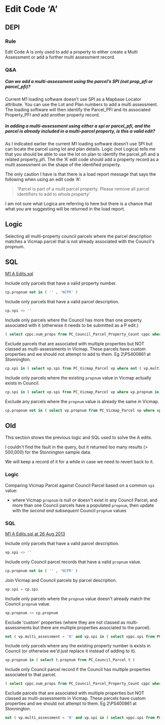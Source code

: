 # Edit Code ‘A’

## DEPI

### Rule

Edit Code A is only used to add a property to either create a Multi Assessment or add a further multi assessment record.

### Q&A

##### Can we add a multi-assessment using the parcel’s SPI (not prop_pfi or parcel_pfi)?

Current M1 loading software doesn’t use SPI as a Mapbase Locator attribute. You can use the Lot and Plan numbers to add a multi assessment. The loading software will then identify the Parcel_PFI and its associated Property_PFI and add another property record.

##### In adding a multi-assessment using either a spi or parcel_pfi, and the parcel is already included in a multi-parcel property, is this a valid edit?

As I indicated earlier the current M1 loading software doesn’t use SPI but can locate the parcel using lot and plan details. Logic (not Logica) tells me that you should be able to use the lot on plan to identify the parcel_pfi and a related property_pfi. The the ‘A’ edit code should add a property record as a multi assessment on the shape of the identified property.

The only caution I have is that there is a load report message that says the following when using an edit code ‘A’:

> ‘Parcel is part of a mulit parcel property. Please remove all parcel identifiers to add to whole property’

I am not sure what Logica are referring to here but there is a chance that what you are suggesting will be returned in the load report.

## Logic

Selecting all multi-property council parcels where the parcel description matches a Vicmap parcel that is not already associated with the Council's propnum.

## SQL

[M1 A Edits.sql](https://github.com/groundtruth/PoziConnectConfig/blob/master/~Shared/SQL/M1%20A%20Edits.sql)

Include only parcels that have a valid property number.

```sql
cp.propnum not in ( '' , 'NCPR' )
```

Include only parcels that have a valid parcel description.

```sql
cp.spi <> ''
```

Include only parcels where the Council has more than one property associated with it (otherwise it needs to be submitted as a P edit.)

```sql
( select cppc.num_props from PC_Council_Parcel_Property_Count cppc where cppc.spi = cp.spi ) > 1
```

Exclude parcels that are associated with multiple properties but NOT classed as multi-assessments in Vicmap. These parcels have custom properties and we should not attempt to add to them. Eg 2\PS400861 at Stonnington.

```sql
cp.spi in ( select vp.spi from PC_Vicmap_Parcel vp where not ( vp.multi_assessment = 'N' and vp.spi in ( select vppc.spi from PC_Vicmap_Parcel_Property_Count vppc where vppc.num_props > 1 ) ) )
```

Include only parcels where the existing `propnum` value in Vicmap actually exists in Council.

```sql
cp.spi in ( select vp.spi from PC_Vicmap_Parcel vp where vp.propnum in ( select propnum from PC_Council_Parcel ) )
```

Exclude any parcels where the `propnum` value is already the same in Vicmap.

```sql
cp.propnum not in ( select vp.propnum from PC_Vicmap_Parcel vp where vp.spi = cp.spi )
```

## Old

This section shows the previous logic and SQL used to solve the A edits.

I couldn't find the fault in the query, but it returned too many results (> 500,000) for the Stonnington sample data.

We will keep a record of it for a while in case we need to revert back to it.

### Logic

Comparing Vicmap Parcel against Council Parcel based on a common `spi` value:

* where Vicmap `propnum` is null or doesn't exist in any Council Parcel, and more than one Council parcels have a populated `propnum`, then update with the _second and subsequent_ Council `propnum` values

### SQL

[M1 A Edits.sql at 26 Aug 2013](https://github.com/groundtruth/PoziConnectConfig/blob/cd27392f9b25ed644bc80417f1ab4394f349414e/~Shared/SQL/M1%20A%20Edits.sql)

Include only parcels that have a valid parcel description.

```sql
vp.spi <> ''
```

Include only Council parcel records that have a valid `propnum` value.

```sql
cp.propnum not in ( '' , 'NCPR' )
```

Join Vicmap and Council parcels by parcel description.

```sql
vp.spi = cp.spi
```

Include only parcels where the `propnum` value doesn't already match the Council `propnum` value.

```sql
vp.propnum <> cp.propnum
```

Exclude 'custom' properties (where they are not classed as multi-assessments but there are multiple properties associated to the parcel).

```sql
not ( vp.multi_assessment = 'N' and vp.spi in ( select vppc.spi from PC_Vicmap_Parcel_Property_Count vppc where vppc.num_props > 1 ) )
```

Include only parcels where any the existing property number is exists in Council (or otherwise we'd just replace it instead of adding to it).

```sql
vp.propnum in ( select t.propnum from PC_Council_Parcel t )
```

Include only Council parcel record if the Council has multiple properties associated to that parcel.

```sql
( select cppc.num_props from PC_Council_Parcel_Property_Count cppc where cppc.spi = cp.spi ) > 1
```

Exclude parcels that are associated with multiple properties but NOT classed as multi-assessments in Vicmap. These parcels have custom properties and we should not attempt to them. Eg 2\PS400861 at Stonnington.

```sql
not ( vp.multi_assessment = 'N' and vp.spi in ( select vppc.spi from PC_Vicmap_Parcel_Property_Count vppc where vppc.num_props > 1 ) )
```
